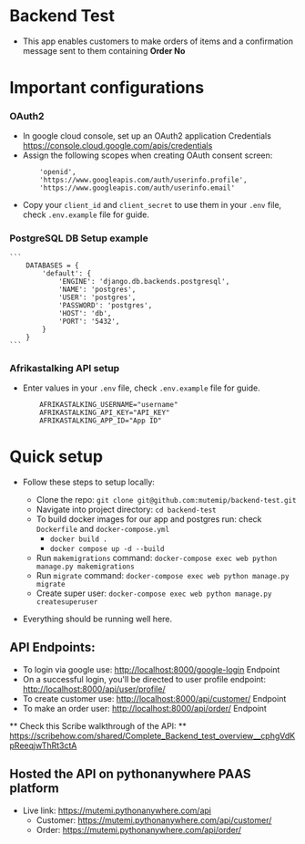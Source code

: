 # Backend Test
 - This app enables customers to make orders of items and a confirmation message sent to them containing **Order No**

# Important configurations

### OAuth2
 - In google cloud console, set up an OAuth2 application Credentials <https://console.cloud.google.com/apis/credentials>
 - Assign the following scopes when creating OAuth consent screen: 
    ```
        'openid',
        'https://www.googleapis.com/auth/userinfo.profile',
        'https://www.googleapis.com/auth/userinfo.email'
    ```
 - Copy your `client_id` and `client_secret` to use them in your `.env` file, check `.env.example` file for guide.

 ### PostgreSQL DB Setup example
    ``` 
        DATABASES = {
            'default': {
                'ENGINE': 'django.db.backends.postgresql',
                'NAME': 'postgres',
                'USER': 'postgres',
                'PASSWORD': 'postgres',
                'HOST': 'db',
                'PORT': '5432',
            }
        }
    ```

### Afrikastalking API setup
  - Enter values in your `.env` file, check `.env.example` file for guide.
    ```
        AFRIKASTALKING_USERNAME="username"
        AFRIKASTALKING_API_KEY="API_KEY"
        AFRIKASTALKING_APP_ID="App ID"
    ```

# Quick setup
 - Follow these steps to setup locally:
    - Clone the repo: `git clone git@github.com:mutemip/backend-test.git`
    - Navigate into project directory: `cd backend-test`
    - To build docker images for our app and postgres run: check `Dockerfile` and `docker-compose.yml`
        - `docker build .`
        - `docker compose up -d --build`
    - Run `makemigrations` command: `docker-compose exec web python manage.py makemigrations`
    - Run `migrate` command: `docker-compose exec web python manage.py migrate`
    - Create super user: `docker-compose exec web python manage.py createsuperuser`

- Everything should be running well here.

## API Endpoints:
 - To login via google use: <http://localhost:8000/google-login> Endpoint
 - On a successful login, you'll be directed to user profile endpoint: <http://localhost:8000/api/user/profile/> 
 - To create customer use: <http://localhost:8000/api/customer/> Endpoint
 - To make an order user: <http://localhost:8000/api/order/> Endpoint

 ** Check this Scribe walkthrough of the API: ** <https://scribehow.com/shared/Complete_Backend_test_overview__cphgVdKpReeqjwThRt3ctA>

 ## Hosted the API on pythonanywhere PAAS platform
  - Live link: https://mutemi.pythonanywhere.com/api
    - Customer: <https://mutemi.pythonanywhere.com/api/customer/>
    - Order: <https://mutemi.pythonanywhere.com/api/order/>


  
